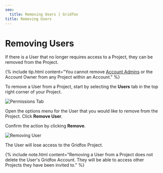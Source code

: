 ```yaml
---
seo:
  title: Removing Users | Gridfox
title: Removing Users
---
```

# Removing Users

If there is a User that no longer requires access to a Project, they can be removed from the Project.

{% include tip.html content="You cannot remove [Account Admins](/building-a-project/adding-account-administrators) or the Account Owner from any Project within an Account." %}

To remove a User from a Project, start by selecting the **Users** tab in the top right corner of your Project.

![Permissions Tab](/assets/images/users-tab.jpg "Permissions Tab")

Open the options menu for the User that you would like to remove from the Project. Click **Remove User**.

Confirm the action by clicking **Remove**.

![Removing User](/assets/images/removing-user_rs.gif "Removing User")

The User will lose access to the Gridfox Project.

{% include note.html content="Removing a User from a Project does not delete the User's Gridfox Account. They will be able to access other Projects they have been invited to." %}